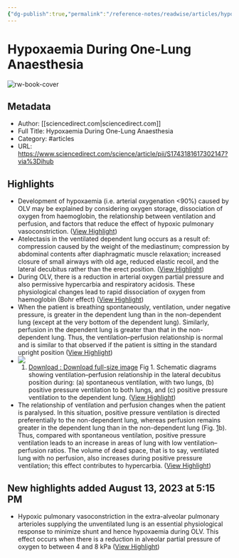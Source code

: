 ```yaml
---
{"dg-publish":true,"permalink":"/reference-notes/readwise/articles/hypoxaemia-during-one-lung-anaesthesia/"}
---
```


# Hypoxaemia During One-Lung Anaesthesia

![rw-book-cover](https://ars.els-cdn.com/content/image/1-s2.0-S1743181617X70236-cov150h.gif)

## Metadata
- Author: [[sciencedirect.com\|sciencedirect.com]]
- Full Title: Hypoxaemia During One-Lung Anaesthesia
- Category: #articles
- URL: https://www.sciencedirect.com/science/article/pii/S1743181617302147?via%3Dihub

## Highlights
- Development of hypoxaemia (i.e. arterial oxygenation <90%) caused by OLV may be explained by considering oxygen storage, dissociation of oxygen from haemoglobin, the relationship between ventilation and perfusion, and factors that reduce the effect of hypoxic pulmonary vasoconstriction. ([View Highlight](https://read.readwise.io/read/01gqvz8284gjvgyx91fnzq7bw8))
- Atelectasis in the ventilated dependent lung occurs as a result of:
  compression caused by the weight of the mediastinum;
  compression by abdominal contents after diaphragmatic muscle relaxation;
  increased closure of small airways with old age, reduced elastic recoil, and the lateral decubitus rather than the erect position. ([View Highlight](https://read.readwise.io/read/01gqvza3yyyvq7e2wbm8cybzbv))
- During OLV, there is a reduction in arterial oxygen partial pressure and also permissive hypercarbia and respiratory acidosis. These physiological changes lead to rapid dissociation of oxygen from haemoglobin (Bohr effect) ([View Highlight](https://read.readwise.io/read/01gqvzan5fsp8zsrf8t0tjs75k))
- When the patient is breathing spontaneously, ventilation, under negative pressure, is greater in the dependent lung than in the non-dependent lung (except at the very bottom of the dependent lung). Similarly, perfusion in the dependent lung is greater than that in the non-dependent lung. Thus, the ventilation–perfusion relationship is normal and is similar to that observed if the patient is sitting in the standard upright position ([View Highlight](https://read.readwise.io/read/01gqvzbt474ep3jr171jp5se82))
- ![](https://ars.els-cdn.com/content/image/1-s2.0-S1743181617302147-gr1.jpg)
  1. [Download : Download full-size image](https://ars.els-cdn.com/content/image/1-s2.0-S1743181617302147-gr1.jpg)
  Fig 1. Schematic diagrams showing ventilation–perfusion relationship in the lateral decubitus position during: (a) spontaneous ventilation, with two lungs, (b) positive pressure ventilation to both lungs, and (c) positive pressure ventilation to the dependent lung. ([View Highlight](https://read.readwise.io/read/01gqvzcvppe3ctbeqrk9e1w415))
- The relationship of ventilation and perfusion changes when the patient is paralysed. In this situation, positive pressure ventilation is directed preferentially to the non-dependent lung, whereas perfusion remains greater in the dependent lung than in the non-dependent lung (Fig. [1](https://www.sciencedirect.com/science/article/pii/S1743181617302147?via%3Dihub#fig1)b). Thus, compared with spontaneous ventilation, positive pressure ventilation leads to an increase in areas of lung with low ventilation–perfusion ratios. The volume of dead space, that is to say, ventilated lung with no perfusion, also increases during positive pressure ventilation; this effect contributes to hypercarbia. ([View Highlight](https://read.readwise.io/read/01gqvzf25pyhtvr8hdpbbt1c2m))
## New highlights added August 13, 2023 at 5:15 PM
- Hypoxic pulmonary vasoconstriction in the extra-alveolar pulmonary arterioles supplying the unventilated lung is an essential physiological response to minimize shunt and hence hypoxaemia during OLV. This effect occurs when there is a reduction in alveolar partial pressure of oxygen to between 4 and 8 kPa ([View Highlight](https://read.readwise.io/read/01gx48x0psxn34kmgbkfk7zxym))
